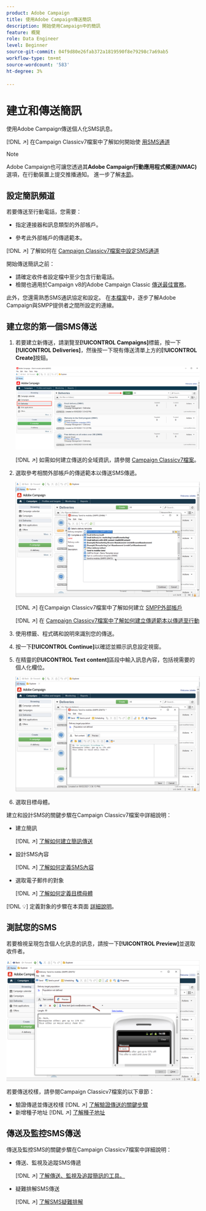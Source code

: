 ```yaml
---
product: Adobe Campaign
title: 使用Adobe Campaign傳送簡訊
description: 開始使用Campaign中的簡訊
feature: 概覽
role: Data Engineer
level: Beginner
source-git-commit: 04f9d80e26fab372a1819590f8e79298c7a69ab5
workflow-type: tm+mt
source-wordcount: '583'
ht-degree: 3%

---
```


# 建立和傳送簡訊

使用Adobe Campaign傳送個人化SMS訊息。

[!DNL :arrow_upper_right:] 在Campaign Classicv7檔案中了解如何開始使 [用SMS通道](https://experienceleague.adobe.com/docs/campaign-classic/using/sending-messages/sending-messages-on-mobiles/sms-channel.html)

>[!NOTE]
>
>Adobe Campaign也可讓您透過其&#x200B;**Adobe Campaign行動應用程式頻道(NMAC)**&#x200B;選項，在行動裝置上提交推播通知。 進一步了解[本節](push.md)。

## 設定簡訊頻道

若要傳送至行動電話，您需要：

* 指定連接器和訊息類型的外部帳戶。

* 參考此外部帳戶的傳遞範本。

[!DNL :arrow_upper_right:]  了解如何在 [Campaign Classicv7檔案中設定SMS通道](https://experienceleague.adobe.com/docs/campaign-classic/using/sending-messages/sending-messages-on-mobiles/sms-set-up.html?lang=en#sending-messages)

開始傳送簡訊之前：

* 請確定收件者設定檔中至少包含行動電話。
* 檢閱也適用於Campaign v8的Adobe Campaign Classic [傳送最佳實務](https://experienceleague.adobe.com/docs/campaign-classic/using/sending-messages/key-steps-when-creating-a-delivery/delivery-bestpractices/delivery-best-practices.html?lang=en#sending-messages)。

此外，您還需熟悉SMS通訊協定和設定。 在[本檔案](https://experienceleague.adobe.com/docs/campaign-classic/using/sending-messages/sending-messages-on-mobiles/sms-protocol.html?lang=en#sending-messages)中，逐步了解Adobe Campaign與SMPP提供者之間所設定的連線。

## 建立您的第一個SMS傳送

1. 若要建立新傳送，請瀏覽至&#x200B;**[!UICONTROL Campaigns]**&#x200B;標籤，按一下&#x200B;**[!UICONTROL Deliveries]**，然後按一下現有傳送清單上方的&#x200B;**[!UICONTROL Create]**&#x200B;按鈕。

   ![](assets/delivery_step_1.png)

   [!DNL :arrow_upper_right:] 如需如何建立傳送的全域資訊，請參閱 [Campaign Classicv7檔案](https://experienceleague.adobe.com/docs/campaign-classic/using/sending-messages/key-steps-when-creating-a-delivery/steps-about-delivery-creation-steps.html?lang=en#sending-messages)。

1. 選取參考相關外部帳戶的傳遞範本以傳送SMS傳遞。

   ![](assets/sms-template-list.png)

   [!DNL :arrow_upper_right:] 在Campaign Classicv7檔案中了解如何建立 [SMPP外部帳戶](https://experienceleague.corp.adobe.com/docs/campaign-classic/using/sending-messages/sending-messages-on-mobiles/sms-set-up.html?lang=en#creating-an-smpp-external-account)

   [!DNL :arrow_upper_right:] 在 [Campaign Classicv7檔案中了解如何建立傳遞範本以傳遞至行動](https://experienceleague.corp.adobe.com/docs/campaign-classic/using/sending-messages/sending-messages-on-mobiles/sms-set-up.html?lang=en#changing-the-delivery-template)

1. 使用標籤、程式碼和說明來識別您的傳送。

1. 按一下&#x200B;**[!UICONTROL Continue]**&#x200B;以確認並顯示訊息設定視窗。

1. 在精靈的&#x200B;**[!UICONTROL Text content]**&#x200B;區段中輸入訊息內容，包括視需要的個人化欄位。

   ![](assets/sms-content.png)

1. 選取目標母體。

建立和設計SMS的關鍵步驟在Campaign Classicv7檔案中詳細說明：

* 建立簡訊

   [!DNL :arrow_upper_right:] [了解如何建立簡訊傳送](https://experienceleague.adobe.com/docs/campaign-classic/using/sending-messages/sending-messages-on-mobiles/sms-create.html?lang=en#sending-messages)

* 設計SMS內容

   [!DNL :arrow_upper_right:] [了解如何定義SMS內容](https://experienceleague.adobe.com/docs/campaign-classic/using/sending-messages/sending-messages-on-mobiles/sms-create.html?lang=en#defining-the-sms-content)

* 選取電子郵件的對象

   [!DNL :arrow_upper_right:] [了解如何定義目標母體](https://experienceleague.adobe.com/docs/campaign-classic/using/sending-messages/key-steps-when-creating-a-delivery/steps-defining-the-target-population.html)

[!DNL :bulb:] 定義對象的步驟在本頁面 [詳細說明](../start/audiences.md)。

## 測試您的SMS

若要檢視呈現包含個人化訊息的訊息，請按一下&#x200B;**[!UICONTROL Preview]**&#x200B;並選取收件者。

![](assets/sms-preview.png)

若要傳送校樣，請參閱Campaign Classicv7檔案的以下章節：

* 驗證傳遞並傳送校樣
   [!DNL :arrow_upper_right:] [了解驗證傳送的關鍵步驟](https://experienceleague.adobe.com/docs/campaign-classic/using/sending-messages/key-steps-when-creating-a-delivery/steps-validating-the-delivery.html)
* 新增種子地址
   [!DNL :arrow_upper_right:] [了解種子地址](https://experienceleague.adobe.com/docs/campaign-classic/using/sending-messages/using-seed-addresses/about-seed-addresses.html)

## 傳送及監控SMS傳送

傳送及監控SMS的關鍵步驟在Campaign Classicv7檔案中詳細說明：

* 傳送、監視及追蹤SMS傳遞

   [!DNL :arrow_upper_right:] [了解傳送、監視及追蹤簡訊的工具。](https://experienceleague.adobe.com/docs/campaign-classic/using/sending-messages/sending-messages-on-mobiles/sms-send.html?lang=en#sending-messages)
* 疑難排解SMS傳送

   [!DNL :arrow_upper_right:] [了解SMS疑難排解](https://experienceleague.adobe.com/docs/campaign-classic/using/sending-messages/sending-messages-on-mobiles/troubleshooting-sms.html?lang=en#sending-messages)
